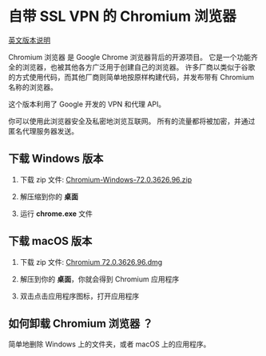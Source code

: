 # 自带 SSL VPN 的 Chromium 浏览器

[英文版本说明](README_EN.md)

Chromium 浏览器 是 Google Chrome 浏览器背后的开源项目。 它是一个功能齐全的浏览器，也被其他各方广泛用于创建自己的浏览器。 许多厂商以类似于谷歌的方式使用代码，而其他厂商则简单地按原样构建代码，并发布带有 Chromium 名称的浏览器。

这个版本利用了 Google 开发的 VPN 和代理 API。

你可以使用此浏览器安全及私密地浏览互联网。 所有的流量都将被加密，并通过匿名代理服务器发送。

## 下载 Windows 版本

1. 下载 zip 文件: [Chromium-Windows-72.0.3626.96.zip](https://github.com/gclm/Chromium_VPN/releases/download/72.0.3626.96/Chromium-Windows-72.0.3626.96.zip)

2. 解压缩到你的 **桌面**

3. 运行 **chrome.exe** 文件

## 下载 macOS 版本 

1. 下载 zip 文件:  [Chromium 72.0.3626.96.dmg](https://github.com/gclm/Chromium_VPN/releases/download/72.0.3626.96/Chromium.72.0.3626.96.dmg)

2. 解压到你的 **桌面**，你就会得到 Chromium 应用程序

3. 双击点击应用程序图标，打开应用程序

## 如何卸载 Chromium 浏览器 ？

简单地删除 Windows 上的文件夹，或者 macOS 上的应用程序。
